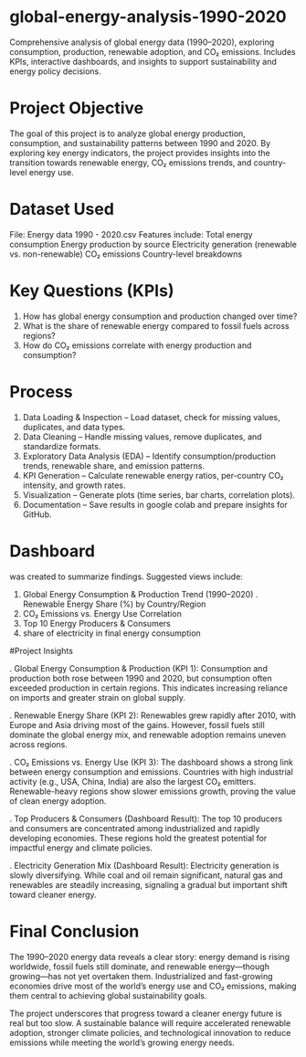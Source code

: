 # global-energy-analysis-1990-2020
Comprehensive analysis of global energy data (1990–2020), exploring consumption, production, renewable adoption, and CO₂ emissions. Includes KPIs, interactive dashboards, and insights to support sustainability and energy policy decisions.
# Project Objective

The goal of this project is to analyze global energy production, consumption, and sustainability patterns between 1990 and 2020. By exploring key energy indicators, the project provides insights into the transition towards renewable energy, CO₂ emissions trends, and country-level energy use.

# Dataset Used
File: Energy data 1990 - 2020.csv
Features include:
Total energy consumption
Energy production by source
Electricity generation (renewable vs. non-renewable)
CO₂ emissions
Country-level breakdowns

# Key Questions (KPIs)
1. How has global energy consumption and production changed over time?
2. What is the share of renewable energy compared to fossil fuels across regions?
3. How do CO₂ emissions correlate with energy production and consumption?

# Process
1. Data Loading & Inspection – Load dataset, check for missing values, duplicates, and data types.
2. Data Cleaning – Handle missing values, remove duplicates, and standardize formats.
3. Exploratory Data Analysis (EDA) – Identify consumption/production trends, renewable share, and emission patterns.
3. KPI Generation – Calculate renewable energy ratios, per-country CO₂ intensity, and growth rates.
4. Visualization – Generate plots (time series, bar charts, correlation plots).
5. Documentation – Save results in google colab and prepare insights for GitHub.

# Dashboard

 was created to summarize findings. Suggested views include:

1. Global Energy Consumption & Production Trend (1990–2020)
. Renewable Energy Share (%) by Country/Region
3. CO₂ Emissions vs. Energy Use Correlation
4. Top 10 Energy Producers & Consumers
5. share of electricity in final energy consumption

#Project Insights

. Global Energy Consumption & Production (KPI 1):
Consumption and production both rose between 1990 and 2020, but consumption often exceeded production in certain regions. This indicates increasing reliance on imports and greater strain on global supply.

. Renewable Energy Share (KPI 2):
Renewables grew rapidly after 2010, with Europe and Asia driving most of the gains. However, fossil fuels still dominate the global energy mix, and renewable adoption remains uneven across regions.

. CO₂ Emissions vs. Energy Use (KPI 3):
The dashboard shows a strong link between energy consumption and emissions. Countries with high industrial activity (e.g., USA, China, India) are also the largest CO₂ emitters. Renewable-heavy regions show slower emissions growth, proving the value of clean energy adoption.

. Top Producers & Consumers (Dashboard Result):
The top 10 producers and consumers are concentrated among industrialized and rapidly developing economies. These regions hold the greatest potential for impactful energy and climate policies.

. Electricity Generation Mix (Dashboard Result):
Electricity generation is slowly diversifying. While coal and oil remain significant, natural gas and renewables are steadily increasing, signaling a gradual but important shift toward cleaner energy.

# Final Conclusion

The 1990–2020 energy data reveals a clear story: energy demand is rising worldwide, fossil fuels still dominate, and renewable energy—though growing—has not yet overtaken them. Industrialized and fast-growing economies drive most of the world’s energy use and CO₂ emissions, making them central to achieving global sustainability goals.

The project underscores that progress toward a cleaner energy future is real but too slow. A sustainable balance will require accelerated renewable adoption, stronger climate policies, and technological innovation to reduce emissions while meeting the world’s growing energy needs.
